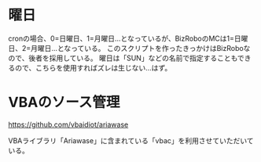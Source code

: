 # 曜日
cronの場合、0=日曜日、1=月曜日...となっているが、BizRoboのMCは1=日曜日、2=月曜日...となっている。
このスクリプトを作ったきっかけはBizRoboなので、後者を採用している。
曜日は「SUN」などの名前で指定することもできるので、こちらを使用すればズレは生じない…はず。


# VBAのソース管理
https://github.com/vbaidiot/ariawase

VBAライブラリ「Ariawase」に含まれている「vbac」を利用させていただいている。


